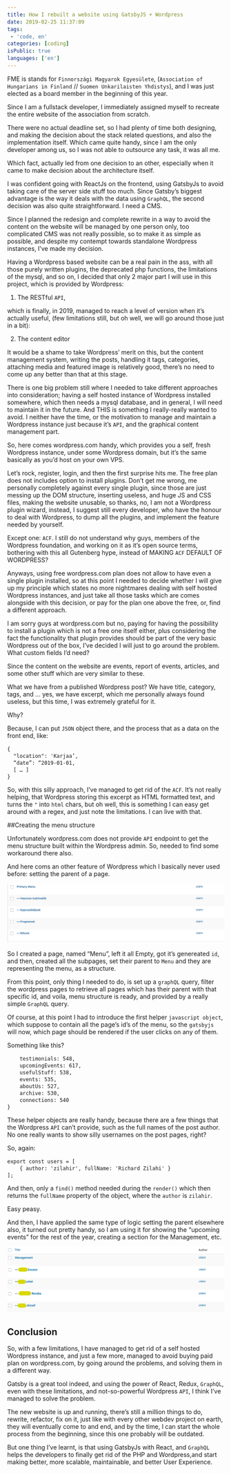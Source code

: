 ```yaml
---
title: How I rebuilt a website using GatsbyJS + Wordpress
date: 2019-02-25 11:37:09
tags:
 - 'code, en'
categories: [coding]
isPublic: true
languages: ['en']
---
```


FME is stands for `Finnországi Magyarok Egyesülete`, (`Association of Hungarians in Finland` // `Suomen Unkarilaisten Yhdistys`), and I was just elected as a board member in the beginning of this year.

Since I am a fullstack developer, I immediately assigned myself to recreate the entire website of the association from scratch.

There were no actual deadline set, so I had plenty of time both designing, and making the decision about the stack related questions, and also the implementation itself. Which came quite handy, since I am the only developer among us, so I was not able to outsource any task, it was all me.

Which fact, actually led from one decision to an other, especially when it came to make decision about the architecture itself.

I was confident going with ReactJs on the frontend, using GatsbyJs to avoid taking care of the server side stuff too much. Since Gatsby’s biggest advantage is the way it deals with the data using `GraphQL`, the second decision was also quite straightforward. I need a CMS. 

Since I planned the redesign and complete rewrite in a way to avoid the content on the website will be managed by one person only, too complicated CMS was not really possible, so to make it as simple as possible, and despite my contempt towards standalone Wordpress instances,  I’ve made my decision. 

Having a Wordpress based website can be a real pain in the ass, with all those purely written plugins, the deprecated php functions, the limitations of the mysql, and so on, I decided that only 2 major part I will use in this project, which is provided by Wordpress: 

1) The RESTful `API`, 

which is finally, in 2019, managed to reach a level of version when it’s actually useful, (few limitations still, but oh well, we will go around those just in a bit): 

2) The content editor 

It would be a shame to take Wordpress’ merit on this, but the content management system, writing the posts, handling it tags, categories, attaching media and featured image is relatively good, there’s no need to come up any better than that at this stage. 

There is one big problem still where I needed to take different approaches into consideration; having a self hosted instance of Wordpress installed somewhere, which then needs a mysql database, and in general, I will need to maintain it in the future. And THIS is something I really-really wanted to avoid. I neither have the time, or the motivation to manage and maintain a Wordpress instance just because it’s `API`, and the graphical content management part. 

So, here comes wordpress.com handy, which provides you a self, fresh Wordpress instance, under some Wordpress domain, but it’s the same basically as you’d host on your own VPS. 

Let’s rock, register, login, and then the first surprise hits me. The free plan does not includes option to install plugins. Don’t get me wrong, me personally completely against every single plugin, since those are just messing up the DOM structure, inserting useless, and huge JS and CSS files, making the website unusable, so thanks, no, I am not a Wordpress plugin wizard, instead, I suggest still every developer, who have the honour to deal with Wordpress, to dump all the plugins, and implement the feature needed by yourself. 

Except one: `ACF`. I still do not understand why guys, members of the Wordpress foundation, and working on it as it’s open source terms, bothering with this all Gutenberg hype, instead of MAKING `ACF` DEFAULT OF WORDPRESS?

Anyways, using free wordpress.com plan does not allow to have even a single plugin installed, so at this point I needed to decide whether I will give up my principle which states no more nightmares dealing with self hosted Wordpress instances, and just take all those tasks which are comes alongside with this decision, or pay for the plan one above the free, or, find a different approach. 

I am sorry guys at wordpress.com but no, paying for having the possibility to install a plugin which is not a free one itself either, plus considering the fact the functionality that plugin provides should be part of the very basic Wordpress out of the box, I’ve decided I will just to go around the problem. 
What custom fields I’d need? 

Since the content on the website are events, report of events, articles, and some other stuff which are very similar to these.

What we have from a published Wordpress post? 
We have title, category, tags, and … yes, we have excerpt, which me personally always found useless, but this time, I was extremely grateful for it. 
 
Why? 

Because, I can put `JSON` object there, and the process that as a data on the front end, like: 

```
{
  "location": 'Karjaa’, 
  “date”: “2019-01-01, 
  [ … ]
}
```

So, with this silly approach, I’ve managed to get rid of the `ACF`. It’s not really helping, that Wordpress storing this excerpt as HTML formatted text, and turns the ` " ` into `html` chars, but oh well, this is something I can easy get around with a regex, and just note the limitations. I can live with that. 

##Creating the menu structure

Unfortunately wordpress.com does not provide `API` endpoint to get the menu structure built within the Wordpress admin. So, needed to find some workaround there also.

And here coms an other feature of Wordpress which I basically never used before: setting the parent of a page. 

![Menu structure](./images/menu.png)

So I created a page, named “Menu”, left it all Empty, got it’s genereated `id`, and then, created all the subpages, set their parent to `Menu` and they are representing the menu, as a structure. 

From this point, only thing I needed to do, is set up a `graphQL` query, filter the wordpress pages to retrieve all pages which has their parent with that specific id, and voila, menu structure is ready, and provided by a really simple `GraphQL` query. 

Of course, at this point I had to introduce the first helper `javascript object`, which suppose to contain all the page’s id’s of the menu, so the `gatsbyjs` will now, which page should be rendered if the user clicks on any of them. 

Something like this? 

```export const wordpressIds = {
	testimonials: 548,
	upcomingEvents: 617,
	usefulStuff: 538,
	events: 535,
	aboutUs: 527,
	archive: 530, 
	connections: 540
}
```

These helper objects are really handy, because there are a few things that the Wordpress `API` can’t provide, such  as the full names of the post author. No one really wants to show silly usernames on the post pages, right? 

So, again: 

```
export const users = [
	{ author: 'zilahir', fullName: 'Richard Zilahi' }
];
```

And then, only a `find()` method needed during the `render()` which then returns the `fullName` property of the object, where the `author` is `zilahir`. 

Easy peasy.

And then, I have applied the same type of logic setting the parent elsewhere also, it turned out pretty handy, so I am using it for showing the “upcoming events” for the rest of the year, creating a section for the Management, etc. 

![Management](./images/management.png)

## Conclusion 

So, with a few limitations, I have managed to get rid of a self hosted Wordpress instance, and just a few more, managed to avoid buying paid plan on wordpress.com, by going around the problems, and solving them in a different way. 

Gatsby is a great tool indeed, and using the power of React, Redux, `GraphQL`, even with these limitations, and not-so-powerful Wordpress `API`, I think I’ve managed to solve the problem. 

The new website is up and running, there’s still a million things to do, rewrite, refactor, fix on it, just like with every other webdev project on earth, they will eventually come to and end, and by the time, I can start the whole process from the beginning, since this one probably will be outdated. 

But one thing I’ve learnt, is that using GatsbyJs with React, and `GraphQL` helps the developers to finally get rid of the PHP and Wordpress,and start making better, more scalable, maintainable,  and better User Experience. 

